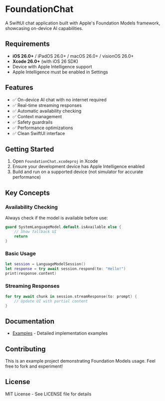 # FoundationChat

A SwiftUI chat application built with Apple's Foundation Models framework, showcasing on-device AI capabilities.

## Requirements

- **iOS 26.0+** / iPadOS 26.0+ / macOS 26.0+ / visionOS 26.0+
- **Xcode 26.0+** (with iOS 26 SDK)
- Device with Apple Intelligence support
- Apple Intelligence must be enabled in Settings

## Features

- ✅ On-device AI chat with no internet required
- ✅ Real-time streaming responses
- ✅ Automatic availability checking
- ✅ Context management
- ✅ Safety guardrails
- ✅ Performance optimizations
- ✅ Clean SwiftUI interface

## Getting Started

1. Open `FoundationChat.xcodeproj` in Xcode
2. Ensure your development device has Apple Intelligence enabled
3. Build and run on a supported device (not simulator for accurate performance)

## Key Concepts

### Availability Checking
Always check if the model is available before use:
```swift
guard SystemLanguageModel.default.isAvailable else { 
    // Show fallback UI
    return 
}
```

### Basic Usage
```swift
let session = LanguageModelSession()
let response = try await session.respond(to: "Hello!")
print(response.content)
```

### Streaming Responses
```swift
for try await chunk in session.streamResponse(to: prompt) {
    // Update UI with partial content
}
```

## Documentation

- [Examples](EXAMPLES/) - Detailed implementation examples

## Contributing

This is an example project demonstrating Foundation Models usage. Feel free to fork and experiment!

## License

MIT License - See LICENSE file for details